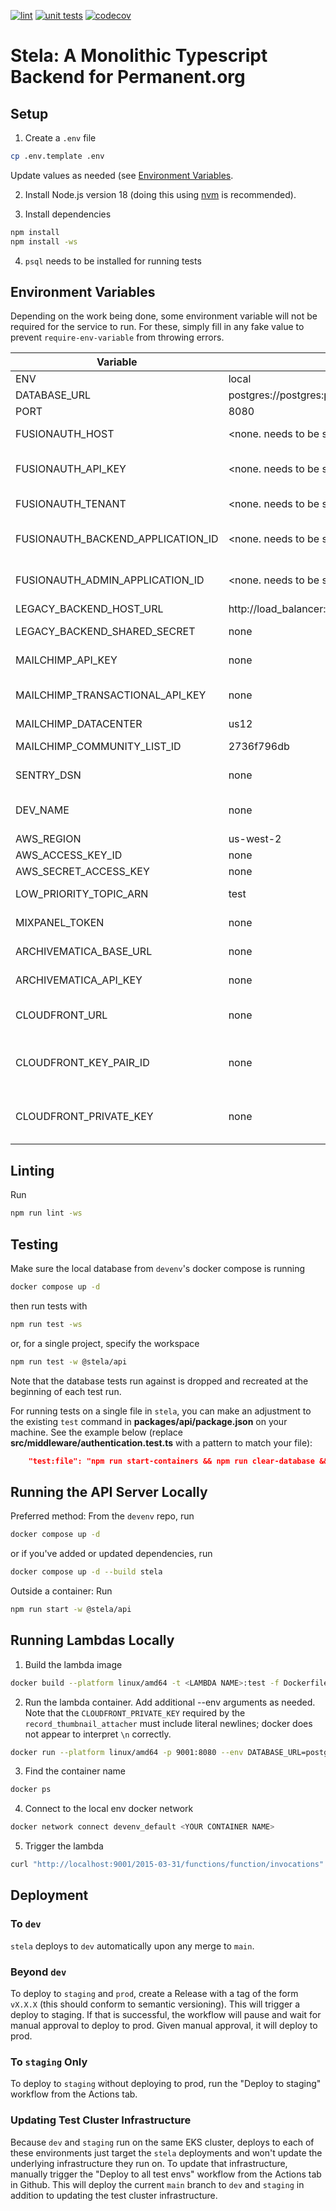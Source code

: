 [![lint](https://github.com/PermanentOrg/stela/actions/workflows/lint.yml/badge.svg)](https://github.com/PermanentOrg/stela/actions/workflows/lint.yml)
[![unit tests](https://github.com/PermanentOrg/stela/actions/workflows/test.yml/badge.svg)](https://github.com/PermanentOrg/stela/actions/workflows/test.yml)
[![codecov](https://codecov.io/gh/PermanentOrg/stela/branch/main/graph/badge.svg?token=4LYJGPGU57)](https://codecov.io/gh/PermanentOrg/stela)

# Stela: A Monolithic Typescript Backend for Permanent.org

## Setup

1. Create a `.env` file

```bash
cp .env.template .env
```

Update values as needed (see [Environment Variables](#environment-variables).

2. Install Node.js version 18 (doing this using [nvm](https://github.com/nvm-sh/nvm) is recommended).

3. Install dependencies

```bash
npm install
npm install -ws
```

4. `psql` needs to be installed for running tests

## Environment Variables

Depending on the work being done, some environment variable will not be required for the service to run.
For these, simply fill in any fake value to prevent `require-env-variable` from throwing errors.

| Variable                          | Default                                               | Notes                                                                                                                       |
| --------------------------------- | ----------------------------------------------------- | --------------------------------------------------------------------------------------------------------------------------- |
| ENV                               | local                                                 | Tells stela what environment it's running in                                                                                |
| DATABASE_URL                      | postgres://postgres:permanent@database:5432/permanent | Run tests to generate default database                                                                                      |
| PORT                              | 8080                                                  | Tells stela what port to run on                                                                                             |
| FUSIONAUTH_HOST                   | <none. needs to be set>                               | Fusionauth's host URL. Should be different between prod and other envs.                                                     |
| FUSIONAUTH_API_KEY                | <none. needs to be set>                               | Find it in Fusionauth admin panel -> settings -> API keys -> the one called "back-end (local)"                              |
| FUSIONAUTH_TENANT                 | <none. needs to be set>                               | Find it in Fusionauth admin panel -> Tenants -> the one called "Local"                                                      |
| FUSIONAUTH_BACKEND_APPLICATION_ID | <none. needs to be set>                               | Find it in Fusionauth admin panel -> Applications -> the one called "back-end (local)"                                      |
| FUSIONAUTH_ADMIN_APPLICATION_ID   | <none. needs to be set>                               | Find it in Fusionauth admin panel -> Applications -> the one called "admin-local"                                           |
| LEGACY_BACKEND_HOST_URL           | http://load_balancer:80/api                           |
| LEGACY_BACKEND_SHARED_SECRET      | none                                                  | Can be found in `back-end`'s library/base/constants/base.constants.php                                                      |
| MAILCHIMP_API_KEY                 | none                                                  | Can be found in `back-end`'s library/base/constants/base.constants.php                                                      |
| MAILCHIMP_TRANSACTIONAL_API_KEY   | none                                                  | Can be found in `back-end`'s library/base/constants/base.constants.php, where it is called `MANDRILL_API_KEY`               |
| MAILCHIMP_DATACENTER              | us12                                                  |
| MAILCHIMP_COMMUNITY_LIST_ID       | 2736f796db                                            | The default value corresponds to the `dev` list                                                                             |
| SENTRY_DSN                        | none                                                  | Can be found in Sentry under Projects > stela > Settings > Client Keys (DSN)                                                |
| DEV_NAME                          | none                                                  | Only set in local environments. Should be your given name. all lowercase. Used to create Sentry envs for developers         |
| AWS_REGION                        | us-west-2                                             |                                                                                                                             |
| AWS_ACCESS_KEY_ID                 | none                                                  | The same one you use in `devenv`                                                                                            |
| AWS_SECRET_ACCESS_KEY             | none                                                  | The same one you use in `devenv`                                                                                            |
| LOW_PRIORITY_TOPIC_ARN            | test                                                  | Doesn't need to be set to a real ARN unless your work touches it specifically                                               |
| MIXPANEL_TOKEN                    | none                                                  | Found in Mixpanel at Settings > Project Settings > Project Token                                                            |
| ARCHIVEMATICA_BASE_URL            | none                                                  | It is the url of the EC2 instance on which archivematica is running                                                         |
| ARCHIVEMATICA_API_KEY             | none                                                  | Found in Bitwarden, not needed unless you're running the cleanup cron                                                       |
| CLOUDFRONT_URL                    | none                                                  | Can be found as `CDN_URL` in `back-end`'s library/base/constants/base.constants.php. Not required for API server            |
| CLOUDFRONT_KEY_PAIR_ID            | none                                                  | Can be found as `CLOUDFRONT_KEYPAIR` in `back-end`'s library/base/constants/base.constants.php. Not required for API server |
| CLOUDFRONT_PRIVATE_KEY            | none                                                  | Can be found in `back-end`'s library/static/certs/pk-APKAJP2D34UGZ6IG443Q.pem. Not required for API server                  |

## Linting

Run

```bash
npm run lint -ws
```

## Testing

Make sure the local database from `devenv`'s docker compose is running

```bash
docker compose up -d
```

then run tests with

```bash
npm run test -ws
```

or, for a single project, specify the workspace

```bash
npm run test -w @stela/api
```

Note that the database tests run against is dropped and recreated at the beginning of each test run.
<br />

For running tests on a single file in `stela`, you can make an adjustment to the existing `test` command in **packages/api/package.json** on your machine. See the example below (replace **src/middleware/authentication.test.ts** with a pattern to match your file):

```json
    "test:file": "npm run start-containers && npm run clear-database && npm run create-database && npm run set-up-database && (cd ../..; docker compose run stela node --experimental-vm-modules ../../node_modules/jest/bin/jest.js -i --silent=false -- src/middleware/authentication.test.ts)",
```

## Running the API Server Locally

Preferred method: From the `devenv` repo, run

```bash
docker compose up -d
```

or if you've added or updated dependencies, run

```bash
docker compose up -d --build stela
```

Outside a container: Run

```bash
npm run start -w @stela/api
```

## Running Lambdas Locally

1. Build the lambda image

```bash
docker build --platform linux/amd64 -t <LAMBDA NAME>:test -f Dockerfile.<LAMBDA NAME> .
```

2. Run the lambda container. Add additional --env arguments as needed. Note that the `CLOUDFRONT_PRIVATE_KEY` required
   by the `record_thumbnail_attacher` must include literal newlines; docker does not appear to interpret `\n` correctly.

```bash
docker run --platform linux/amd64 -p 9001:8080 --env DATABASE_URL=postgres://postgres:permanent@database:5432/permanent <LAMBDA NAME>:test
```

3. Find the container name

```bash
docker ps
```

4. Connect to the local env docker network

```bash
docker network connect devenv_default <YOUR CONTAINER NAME>
```

5. Trigger the lambda

```bash
curl "http://localhost:9001/2015-03-31/functions/function/invocations" -d '<YOUR PAYLOAD>'
```

## Deployment

### To `dev`

`stela` deploys to `dev` automatically upon any merge to `main`.

### Beyond `dev`

To deploy to `staging` and `prod`, create a Release with a tag of the form `vX.X.X` (this should conform to semantic
versioning). This will trigger a deploy to staging. If that is successful, the workflow will pause and wait for manual
approval to deploy to prod. Given manual approval, it will deploy to prod.

### To `staging` Only

To deploy to `staging` without deploying to prod, run the "Deploy to staging" workflow from the Actions tab.

### Updating Test Cluster Infrastructure

Because `dev` and `staging` run on the same EKS cluster, deploys to each of these environments just target the `stela`
deployments and won't update the underlying infrastructure they run on. To update that infrastructure, manually trigger
the "Deploy to all test envs" workflow from the Actions tab in Github. This will deploy the current `main` branch to
`dev` and `staging` in addition to updating the test cluster infrastructure.

